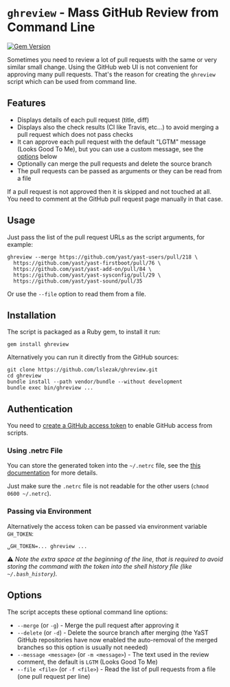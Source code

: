 # `ghreview` - Mass GitHub Review from Command Line

[![Gem Version](https://badge.fury.io/rb/ghreview.svg)](https://badge.fury.io/rb/ghreview)


Sometimes you need to review a lot of pull requests with the same or very similar
small change. Using the GitHub web UI is not convenient for approving many pull
requests. That's the reason for creating the `ghreview` script which can be
used from command line.

## Features

- Displays details of each pull request (title, diff)
- Displays also the check results (CI like Travis, etc...) to avoid merging
  a pull request which does not pass checks
- It can approve each pull request with the default "LGTM" message (Looks Good
  To Me), but you can use a custom message, see the [options](#options) below
- Optionally can merge the pull requests and delete the source branch
- The pull requests can be passed as arguments or they can be read from a file

If a pull request is not approved then it is skipped and not touched at all.
You need to comment at the GitHub pull request page manually in that case.

## Usage

Just pass the list of the pull request URLs as the script arguments, for
example:

```shell
ghreview --merge https://github.com/yast/yast-users/pull/218 \
  https://github.com/yast/yast-firstboot/pull/76 \
  https://github.com/yast/yast-add-on/pull/84 \
  https://github.com/yast/yast-sysconfig/pull/29 \
  https://github.com/yast/yast-sound/pull/35
```

Or use the `--file` option to read them from a file.

## Installation

The script is packaged as a Ruby gem, to install it run:

```shell
gem install ghreview
```

Alternatively you can run it directly from the GitHub sources:

```shell
git clone https://github.com/lslezak/ghreview.git
cd ghreview
bundle install --path vendor/bundle --without development
bundle exec bin/ghreview ...
```

## Authentication

You need to [create a GitHub access token](https://github.com/settings/tokens)
to enable GitHub access from scripts.

### Using .netrc File

You can store the generated token into the `~/.netrc` file, see the
[this documentation](https://github.com/octokit/octokit.rb#using-a-netrc-file)
for more details.

Just make sure the `.netrc` file is not readable for the other users
(`chmod 0600 ~/.netrc`).

### Passing via Environment

Alternatively the access token can be passed via environment variable `GH_TOKEN`:

```shell
␣GH_TOKEN=... ghreview ...
```

:warning: *Note the extra space at the beginning of the line, that is
required to avoid storing the command with the token into the shell history file
(like `~/.bash_history`).*

## Options

The script accepts these optional command line options:

- `--merge` (or `-g`) - Merge the pull request after approving it
- `--delete` (or `-d`) - Delete the source branch after merging (the YaST
  GitHub repositories have now enabled the auto-removal of the merged branches
  so this option is usually not needed)
- `--message <message>` (or `-m <message>`) - The text used in the review
  comment, the default is `LGTM` (Looks Good To Me)
- `--file <file>` (or `-f <file>`) - Read the list of pull requests from a file
  (one pull request per line)

